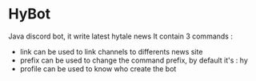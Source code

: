# HyBot
Java discord bot, it write latest hytale news
It contain 3 commands :
 - link can be used to link channels to differents news site
 - prefix can be used to change the command prefix, by default it's : hy
 - profile can be used to know who create the bot
